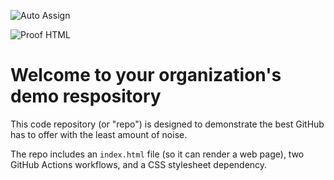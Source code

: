 ![Auto Assign](https://github.com/2024-2025-ECOM-INFO5-G04/demo-repository/actions/workflows/auto-assign.yml/badge.svg)

![Proof HTML](https://github.com/2024-2025-ECOM-INFO5-G04/demo-repository/actions/workflows/proof-html.yml/badge.svg)

# Welcome to your organization's demo respository
This code repository (or "repo") is designed to demonstrate the best GitHub has to offer with the least amount of noise.

The repo includes an `index.html` file (so it can render a web page), two GitHub Actions workflows, and a CSS stylesheet dependency.
